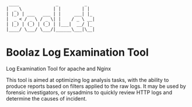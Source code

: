      ____              _          _   
    |  _ \            | |        | |  
    | |_) | ___   ___ | |     ___| |_
    |  _ < / _ \ / _ \| |    / _ \ __|
    | |_) | (_) | (_) | |___|  __/ |_
    |____/ \___/ \___/|______\___|\__|

# Boolaz Log Examination Tool

Log Examination Tool for apache and Nginx

This tool is aimed at optimizing log analysis tasks, with the ability to produce reports based on filters applied to the raw logs.
It may be used by forensic investigators, or sysadmins to quickly review HTTP logs and determine the causes of incident.
